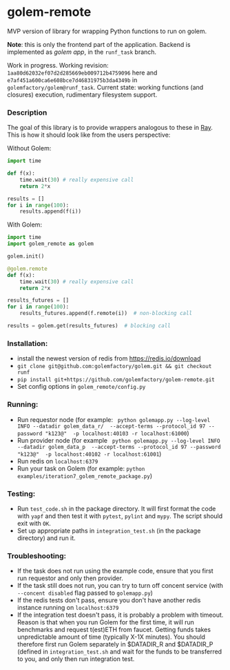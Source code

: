 # golem-remote

MVP version of library for wrapping Python functions to run on golem.

**Note**: this is only the frontend part of the application. Backend is implemented as *golem app*, in the `runf_task` branch.

Work in progress. Working revision: `1aa80d62032ef07d2d285669eb009712b4759096` here and `e7af451a600ca6e608bce7d46831975b3da4349b` in `golemfactory/golem@runf_task`.
Current state: working functions (and closures) execution, rudimentary filesystem support.

### Description
The goal of this library is to provide wrappers analogous to these in [Ray](https://github.com/ray-project/ray). This is how it should look like from the users perspective:

Without Golem:
```python
import time

def f(x):
    time.wait(30) # really expensive call
    return 2*x

results = []
for i in range(100):
    results.append(f(i))
```

With Golem:
```python
import time
import golem_remote as golem

golem.init()

@golem.remote
def f(x):
    time.wait(30) # really expensive call
    return 2*x

results_futures = []
for i in range(100):
    results_futures.append(f.remote(i))  # non-blocking call

results = golem.get(results_futures)  # blocking call
```

### Installation:
 - install the newest version of redis from https://redis.io/download
 - `git clone git@github.com:golemfactory/golem.git && git checkout runf`
 - `pip install git+https://github.com/golemfactory/golem-remote.git` 
 - Set config options in `golem_remote/config.py`

### Running:
 - Run requestor node (for example: ```
   python golemapp.py --log-level INFO --datadir golem_data_r/ 
   --accept-terms --protocol_id 97 --password "k123@" 
   -p localhost:40103 -r localhost:61000```)
 - Run provider node (for example ```
   python golemapp.py --log-level INFO --datadir golem_data_p 
   --accept-terms --protocol_id 97 --password "k123@" 
   -p localhost:40102 -r localhost:61001```)
 - Run redis on `localhost:6379`
 - Run your task on Golem (for example: `python examples/iteration7_golem_remote_package.py`)

### Testing:
 - Run `test_code.sh` in the package directory. It will first format the code with `yapf` and then test it with `pytest`, `pylint` and `mypy`. The script should exit with `OK`.
 - Set up appropriate paths in `integration_test.sh` (in the package directory) and run it.

### Troubleshooting:
 - If the task does not run using the example code, ensure that you first run requestor and only then provider.
 - If the task still does not run, you can try to turn off concent service (with `--concent disabled` flag passed to `golemapp.py`)
 - If the redis tests don't pass, ensure you don't have another redis instance running on `localhost:6379`
 - If the integration test doesn't pass, it is probably a problem with timeout. Reason is that when you run Golem for the first time, it will run benchmarks and request t(est)ETH from faucet. Getting funds takes unpredictable amount of time (typically X-1X minutes). You should therefore first run Golem separately in $DATADIR_R and $DATADIR_P (defined in `integration_test.sh` and wait for the funds to be transferred to you, and only then run integration test.
